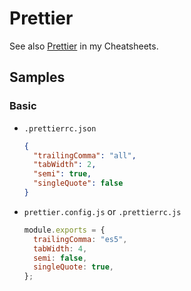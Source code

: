 # Prettier

See also [Prettier](https://michaelcurrin.github.io/dev-cheatsheets/cheatsheets/javascript/format-and-lint/) in my Cheatsheets.


## Samples

### Basic

- `.prettierrc.json`
    ```json
    {
      "trailingComma": "all",
      "tabWidth": 2,
      "semi": true,
      "singleQuote": false
    }
    ```
- `prettier.config.js` or `.prettierrc.js`
    ```javascript
    module.exports = {
      trailingComma: "es5",
      tabWidth: 4,
      semi: false,
      singleQuote: true,
    };
    ```

